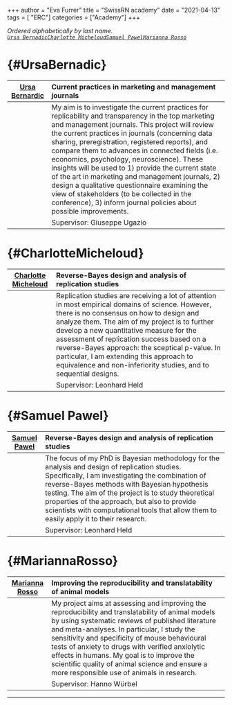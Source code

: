 +++
author = "Eva Furrer"
title = "SwissRN academy"
date = "2021-04-13"
tags = [ "ERC"]
categories = ["Academy"]
+++

*Ordered alphabetically by last name.*  
 [*`Ursa Bernadic`*](#UrsaBernadic)[*`Charlotte Micheloud`*](#CharlotteMicheloud)[*`Samuel Pawel`*](#SamuelPawel)[*`Marianna Rosso`*](#MariannaRosso)

# {#UrsaBernadic}

|  [Ursa Bernardic](https://orcid.org/0000-0001-5503-9736) | Current practices in marketing and management journals |
| ----------- | :----------- |
||My aim is to investigate the current practices for replicability and transparency in the top marketing and management journals. This project will review the current practices in journals (concerning data sharing, preregistration, registered reports), and compare them to advances in connected fields (i.e. economics, psychology, neuroscience). These insights will be used to 1) provide the current state of the art in marketing and management journals, 2) design a qualitative questionnaire examining the view of stakeholders (to be collected in the conference), 3) inform journal policies about possible improvements. |
||Supervisor: Giuseppe Ugazio| 

#  {#CharlotteMicheloud}

|  [Charlotte Micheloud](https://orcid.org/0000-0002-4995-4505) | Reverse-Bayes design and analysis of replication studies |
| ----------- | :----------- |
||Replication studies are receiving a lot of attention in most empirical domains of science. However, there is no consensus on how to design and analyze them. The aim of my project is to further develop a new quantitative measure for the assessment of replication success based on a reverse-Bayes approach: the sceptical p-value. In particular, I am extending this approach to equivalence and non-inferiority studies, and to sequential designs. |
||Supervisor: Leonhard Held| 

#  {#Samuel Pawel}

|  [Samuel Pawel](https://orcid.org/0000-0003-2779-320X) | Reverse-Bayes design and analysis of replication studies |
| ----------- | :----------- |
||The focus of my PhD is Bayesian methodology for the analysis and design of replication studies. Specifically, I am investigating the combination of reverse-Bayes methods with Bayesian hypothesis testing. The aim of the project is to study theoretical properties of the approach, but also to provide scientists with computational tools that allow them to easily apply it to their research. |
||Supervisor: Leonhard Held| 


# {#MariannaRosso}

|  [Marianna Rosso](https://www.tierschutz.vetsuisse.unibe.ch/about_us/personnel/rosso_marianna/index_eng.html) | Improving the reproducibility and translatability of animal models|
| ----------- | :----------- |
||My project aims at assessing and improving the reproducibility and translatability of animal models by using systematic reviews of published literature and meta-analyses. In particular, I study the sensitivity and specificity of mouse behavioural tests of anxiety to drugs with verified anxiolytic effects in humans. My goal is to improve the scientific quality of animal science and ensure a more responsible use of animals in research.  |
||Supervisor: Hanno Würbel|



---
